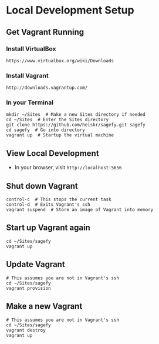 Local Development Setup
=======================

Get Vagrant Running
-------------------

### Install VirtualBox

    https://www.virtualbox.org/wiki/Downloads

### Install Vagrant

    http://downloads.vagrantup.com/

### In your Terminal

    mkdir ~/Sites  # Make a new Sites directory if needed
    cd ~/Sites  # Enter the Sites directory
    git clone https://github.com/heiskr/sagefy.git sagefy
    cd sagefy  # Go into directory
    vagrant up  # Startup the virtual machine

View Local Development
----------------------

- In your browser, visit `http://localhost:5656`

Shut down Vagrant
-----------------

    control-c  # This stops the current task
    control-d  # Exits Vagrant's ssh
    vagrant suspend  # Store an image of Vagrant into memory

Start up Vagrant again
----------------------

    cd ~/Sites/sagefy
    vagrant up

Update Vagrant
--------------

    # This assumes you are not in Vagrant's ssh
    cd ~/Sites/sagefy
    vagrant provision

Make a new Vagrant
------------------

    # This assumes you are not in Vagrant's ssh
    cd ~/Sites/sagefy
    vagrant destroy
    vagrant up
